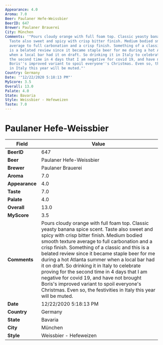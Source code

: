 ```yaml
---
Appearance: 4.0
Aroma: 7.0
Beer: Paulaner Hefe-Weissbier
BeerID: 647
Brewer: Paulaner Brauerei
City: München
Comments: '"Pours cloudy orange with full foam top. Classic yeasty banana spice scent.
  Taste also sweet and spicy with crisp bitter finish. Medium bodied smooth texture
  average to full carbonation and a crisp finish. Something of a classic and this
  is a belated review since it became staple beer for me during a hot Atlanta summer
  when a local bar had it on draft. So drinking it in Italy to celebrate proving for
  the second time in 4 days that I am negative for covid 19, and have not brought
  Boris''s improved variant to spoil everyone''s Christmas. Even so, the festivities
  in Italy this year will be muted."'
Country: Germany
Date: '"12/22/2020 5:18:13 PM"'
MyScore: 3.5
Overall: 13.0
Palate: 4.0
State: Bavaria
Style: Weissbier - Hefeweizen
Taste: 7.0
---
```


# Paulaner Hefe-Weissbier

| Field         | Value |
|---------------|-------|
| **BeerID** | 647 |
| **Beer** | Paulaner Hefe-Weissbier |
| **Brewer** | Paulaner Brauerei |
| **Aroma** | 7.0 |
| **Appearance** | 4.0 |
| **Taste** | 7.0 |
| **Palate** | 4.0 |
| **Overall** | 13.0 |
| **MyScore** | 3.5 |
| **Comments** | Pours cloudy orange with full foam top. Classic yeasty banana spice scent. Taste also sweet and spicy with crisp bitter finish. Medium bodied smooth texture average to full carbonation and a crisp finish. Something of a classic and this is a belated review since it became staple beer for me during a hot Atlanta summer when a local bar had it on draft. So drinking it in Italy to celebrate proving for the second time in 4 days that I am negative for covid 19, and have not brought Boris's improved variant to spoil everyone's Christmas. Even so, the festivities in Italy this year will be muted. |
| **Date** | 12/22/2020 5:18:13 PM |
| **Country** | Germany |
| **State** | Bavaria |
| **City** | München |
| **Style** | Weissbier - Hefeweizen |
